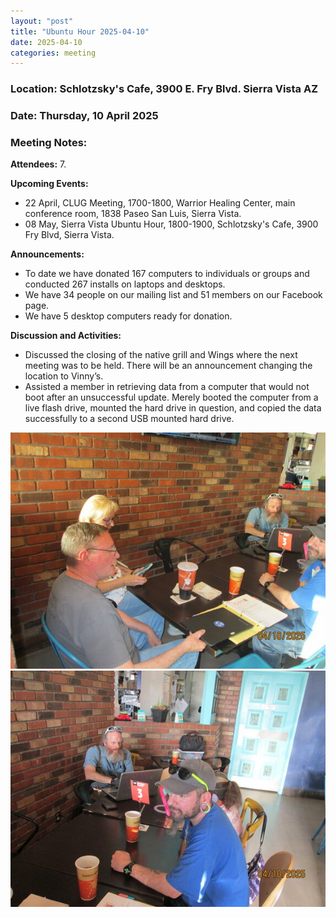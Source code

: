 ```yaml
---
layout: "post"
title: "Ubuntu Hour 2025-04-10"
date: 2025-04-10
categories: meeting
---
```


### Location: Schlotzsky's Cafe, 3900 E. Fry Blvd. Sierra Vista AZ

### Date: Thursday, 10 April 2025

### Meeting Notes:

**Attendees:** 7.

**Upcoming Events:**
 * 22 April, CLUG Meeting, 1700-1800, Warrior Healing Center, main conference room, 1838 Paseo San Luis, Sierra Vista.
 * 08 May, Sierra Vista Ubuntu Hour, 1800-1900, Schlotzsky's Cafe, 3900 Fry Blvd, Sierra Vista.

**Announcements:**
 * To date we have donated 167 computers to individuals or groups and conducted 267 installs on laptops and desktops.
 * We have 34 people on our mailing list and 51 members on our Facebook page.
 * We have 5 desktop computers ready for donation.

**Discussion and Activities:**
 * Discussed the closing of the native grill and Wings where the next meeting was to be held. There will be an announcement changing the location to Vinny’s.
 * Assisted a member in retrieving data from a computer that would not boot after an unsuccessful update.  Merely booted the computer from a live flash drive, mounted the hard drive in question, and copied the data successfully to a second USB mounted hard drive.

![alt text](https://raw.githubusercontent.com/CochiseLinuxUsersGroup/CochiseLinuxUsersGroup.github.io/master/images2/rsz_sv_ubuntu_hour_2025-04-10_2.jpg)
![alt text](https://raw.githubusercontent.com/CochiseLinuxUsersGroup/CochiseLinuxUsersGroup.github.io/master/images2/rsz_sv_ubuntu_hour_2025-04-10_3.jpg)
